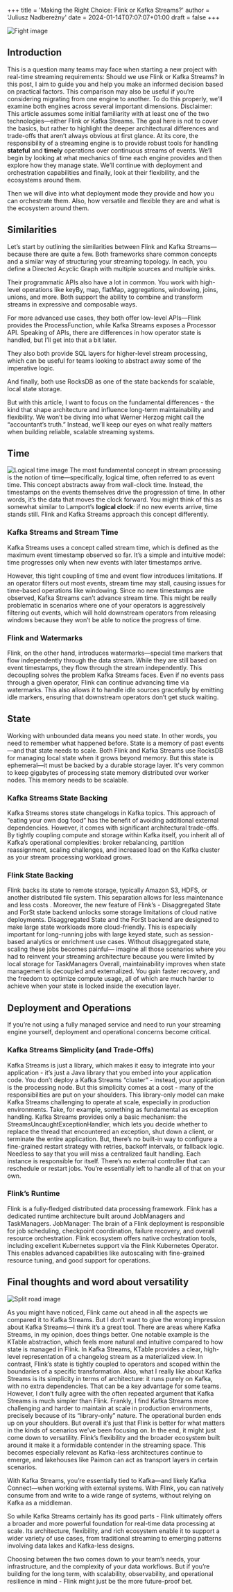 +++
title = 'Making the Right Choice: Flink or Kafka Streams?'
author = 'Juliusz Nadbereżny'
date = 2024-01-14T07:07:07+01:00
draft = false
+++

![Fight image](/images/street-figher.jpg)
## Introduction
This is a question many teams may face when starting a new project with real-time streaming requirements: Should we use Flink or Kafka Streams?
In this post, I aim to guide you and help you make an informed decision based on practical factors. This comparison may also be useful if you’re considering migrating from one engine to another.
To do this properly, we’ll examine both engines across several important dimensions.
Disclaimer: This article assumes some initial familiarity with at least one of the two technologies—either Flink or Kafka Streams. The goal here is not to cover the basics, but rather to highlight the deeper architectural differences and trade-offs that aren’t always obvious at first glance.
At its core, the responsibility of a streaming engine is to provide robust tools for handling **stateful** and **timely** operations over continuous streams of events. We’ll begin by looking at what mechanics of time each engine provides and then explore how they manage state. We’ll continue with deployment and orchestration capabilities and finally, look at their flexibility, and the ecosystems around them.
 
Then we will dive into what deployment mode they provide and how you can orchestrate them. Also, how versatile and flexible they are and what is the ecosystem around them. 

## Similarities
Let’s start by outlining the similarities between Flink and Kafka Streams—because there are quite a few. Both frameworks share common concepts and a similar way of structuring your streaming topology. In each, you define a Directed Acyclic Graph with multiple sources and multiple sinks.

Their programmatic APIs also have a lot in common. You work with high-level operations like keyBy, map, flatMap, aggregations, windowing, joins, unions, and more. Both support the ability to combine and transform streams in expressive and composable ways.

For more advanced use cases, they both offer low-level APIs—Flink provides the ProcessFunction, while Kafka Streams exposes a Processor API. Speaking of APIs, there are differences in how operator state is handled, but I’ll get into that a bit later.

They also both provide SQL layers for higher-level stream processing, which can be useful for teams looking to abstract away some of the imperative logic.

And finally, both use RocksDB as one of the state backends for scalable, local state storage.

But with this article, I want to focus on the fundamental differences - the kind that shape architecture and influence long-term maintainability and flexibility. We won’t be diving into what Werner Herzog might call the “accountant’s truth.” Instead, we’ll keep our eyes on what really matters when building reliable, scalable streaming systems.

## Time
![Logical time image](/images/logical-time.png)
The most fundamental concept in stream processing is the notion of time—specifically, logical time, often referred to as event time. This concept abstracts away from wall-clock time. Instead, the timestamps on the events themselves drive the progression of time. In other words, it’s the data that moves the clock forward.
You might think of this as somewhat similar to Lamport’s **logical clock**: if no new events arrive, time stands still.
Flink and Kafka Streams approach this concept differently.

### Kafka Streams and Stream Time
Kafka Streams uses a concept called stream time, which is defined as the maximum event timestamp observed so far. It’s a simple and intuitive model: time progresses only when new events with later timestamps arrive.

However, this tight coupling of time and event flow introduces limitations. If an operator filters out most events, stream time may stall, causing issues for time-based operations like windowing. Since no new timestamps are observed, Kafka Streams can’t advance stream time. This might be really problematic in scenarios where one of your operators is aggressively filtering out events, which will hold downstream operators from releasing windows because they won’t be able to notice the progress of time.

### Flink and Watermarks
Flink, on the other hand, introduces watermarks—special time markers that flow independently through the data stream. While they are still based on event timestamps, they flow through the stream independently.
This decoupling solves the problem Kafka Streams faces. Even if no events pass through a given operator, Flink can continue advancing time via watermarks. This also allows it to handle idle sources gracefully by emitting idle markers, ensuring that downstream operators don’t get stuck waiting.

## State
Working with unbounded data means you need state. In other words, you need to remember what happened before. State is a memory of past events—and that state needs to scale. Both Flink and Kafka Streams use RocksDB for managing local state when it grows beyond memory. But this state is ephemeral—it must be backed by a durable storage layer. It's very common to keep gigabytes of processing state memory distributed over worker nodes. This memory needs to be scalable.

### Kafka Streams State Backing
Kafka Streams stores state changelogs in Kafka topics. This approach of “eating your own dog food” has the benefit of avoiding additional external dependencies. However, it comes with significant architectural trade-offs.
By tightly coupling compute and storage within Kafka itself, you inherit all of Kafka’s operational complexities: broker rebalancing, partition reassignment, scaling challenges, and increased load on the Kafka cluster as your stream processing workload grows.

### Flink State Backing
Flink backs its state to remote storage, typically Amazon S3, HDFS, or another distributed file system. This separation allows for less maintenance and less costs . Moreover, the new feature of Flink’s - Disaggregated State and ForSt state backend unlocks some storage limitations of cloud native deployments.
Disaggregated State and the ForSt backend are designed to make large state workloads more cloud-friendly.
This is especially important for long-running jobs with large keyed state, such as session-based analytics or enrichment use cases. Without disaggregated state, scaling these jobs becomes painful— imagine all those scenarios where you had to reinvent your streaming architecture because you were limited by local storage for TaskManagers
Overall, maintainability improves when state management is decoupled and externalized. You gain faster recovery, and the freedom to optimize compute usage, all of which are much harder to achieve when your state is locked inside the execution layer.

## Deployment and Operations
If you’re not using a fully managed service and need to run your streaming engine yourself, deployment and operational concerns become critical.

### Kafka Streams Simplicity (and Trade-Offs)
Kafka Streams is just a library, which makes it easy to integrate into your application - it’s just a Java library that you embed into your application code. You don’t deploy a Kafka Streams “cluster” - instead, your application is the processing node. But this simplicity comes at a cost - many of the responsibilities are put on your shoulders.
This library-only model can make Kafka Streams challenging to operate at scale, especially in production environments. Take, for example, something as fundamental as exception handling. Kafka Streams provides only a basic mechanism: the StreamsUncaughtExceptionHandler, which lets you decide whether to replace the thread that encountered an exception, shut down a client, or terminate the entire application. 
But, there’s no built-in way to configure a fine-grained restart strategy with retries, backoff intervals, or fallback logic. Needless to say that you will miss a centralized fault handling. Each instance is responsible for itself. There’s no external controller that can reschedule or restart jobs. You’re essentially left to handle all of that on your own.

### Flink’s Runtime
Flink is a fully-fledged distributed data processing framework. Flink has a dedicated runtime architecture built around JobManagers and TaskManagers. JobManager: The brain of a Flink deployment is responsible for job scheduling, checkpoint coordination, failure recovery, and overall resource orchestration. Flink ecosystem offers native orchestration tools, including excellent Kubernetes support via the Flink Kubernetes Operator.
This enables advanced capabilities like autoscaling with fine-grained resource tuning, and good support for operations. 

## Final thoughts and word about versatility
![Split road image](/images/split-road.png)

As you might have noticed, Flink came out ahead in all the aspects we compared it to Kafka Streams. But I don’t want to give the wrong impression about Kafka Streams—I think it’s a great tool. There are areas where Kafka Streams, in my opinion, does things better. One notable example is the KTable abstraction, which feels more natural and intuitive compared to how state is managed in Flink. In Kafka Streams, KTable provides a clear, high-level representation of a changelog stream as a materialized view. In contrast, Flink’s state is tightly coupled to operators and scoped within the boundaries of a specific transformation. Also, what I really like about Kafka Streams is its simplicity in terms of architecture: it runs purely on Kafka, with no extra dependencies. That can be a key advantage for some teams.
However, I don’t fully agree with the often repeated argument that Kafka Streams is much simpler than Flink. Frankly, I find Kafka Streams more challenging and harder to maintain at scale in production environments, precisely because of its “library-only” nature. The operational burden ends up on your shoulders.
But overall it’s just that Flink is better for what matters in the kinds of scenarios we’ve been focusing on. 
In the end, it might just come down to versatility. Flink’s flexibility and the broader ecosystem built around it make it a formidable contender in the streaming space. This becomes especially relevant as Kafka-less architectures continue to emerge, and lakehouses like Paimon can act as transport layers in certain scenarios.

With Kafka Streams, you’re essentially tied to Kafka—and likely Kafka Connect—when working with external systems. With Flink, you can natively consume from and write to a wide range of systems, without relying on Kafka as a middleman.

So while Kafka Streams certainly has its good parts - Flink ultimately offers a broader and more powerful foundation for real-time data processing at scale. Its architecture, flexibility, and rich ecosystem enable it to support a wider variety of use cases, from traditional streaming to emerging patterns involving data lakes and Kafka-less designs.

Choosing between the two comes down to your team’s needs, your infrastructure, and the complexity of your data workflows. But if you’re building for the long term, with scalability, observability, and operational resilience in mind - Flink might just be the more future-proof bet.

